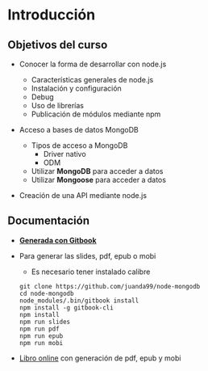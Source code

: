 # Introducción


## Objetivos del curso
- Conocer la forma de desarrollar con node.js
    - Características generales de node.js
    - Instalación y configuración
    - Debug
    - Uso de librerías
    - Publicación de módulos mediante npm
    
- Acceso a bases de datos MongoDB
    - Tipos de acceso a MongoDB
        - Driver nativo
        - ODM
    - Utilizar **MongoDB** para acceder a datos
    - Utilizar **Mongoose** para acceder a datos

- Creación de una API mediante node.js


## Documentación
- **[Generada con Gitbook](https://www.gitbook.com)**
- Para generar las slides, pdf, epub o mobi
  - Es necesario tener instalado calibre

  ```
  git clone https://github.com/juanda99/node-mongodb
  cd node-mongodb
  node_modules/.bin/gitbook install
  npm install -g gitbook-cli
  npm install
  npm run slides
  npm run pdf
  npm run epub
  npm run mobi
  ```

- [Libro online](https://www.gitbook.com/book/juanda/webapps/details) con generación de pdf, epub y mobi